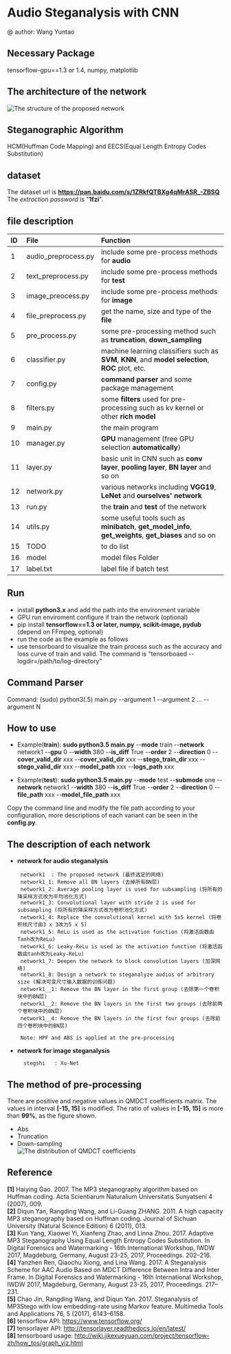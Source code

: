 # Audio Steganalysis with CNN
@ author: Wang Yuntao <br>
## Necessary Package
tensorflow-gpu==1.3 or 1.4, numpy, matplotlib

## The architecture of the network

![The structure of the proposed network](https://i.imgur.com/h0o5lfB.jpg)

## Steganographic Algorithm
HCM(Huffman Code Mapping) and EECS(Equal Length Entropy Codes Substitution)

## dataset
The dataset url is **https://pan.baidu.com/s/1ZRkfQTBXg4qMrASR_-ZBSQ** <br>
The *extraction password* is "**1fzi**".

## file description
ID      |   File                    |   Function
:-      |   :-                      |    :-
1       |   audio_preprocess.py     |   include some pre-process methods for **audio**
2       |   text_preprocess.py      |   include some pre-process methods for **test**
3       |   image_preocess.py       |   include some pre-process methods for **image** 
4       |   file_preprocess.py      |   get the name, size and type of the **file**
5       |   pre_process.py          |   some pre-processing method such as **truncation**, **down_sampling**
6       |   classifier.py           |   machine learning classifiers such as **SVM**, **KNN**, and **model selection**, **ROC** plot, etc.
7       |   config.py               |   **command parser** and some package management
8       |   filters.py              |   some **filters** used for pre-processing such as kv kernel or other **rich model**
9       |   main.py                 |   the main program
10      |   manager.py              |   **GPU** management (free GPU selection **automatically**)
11      |   layer.py                |   basic unit in CNN such as **conv layer**, **pooling layer**, **BN layer** and so on
12      |   network.py              |   various networks including **VGG19**, **LeNet** and **ourselves' network**
13      |   run.py                  |   the **train** and **test** of the network
14      |   utils.py                |   some useful tools such as **minibatch**, **get_model_info**, **get_weights**, **get_biases** and so on
15      |   TODO                    |   to do list
16      |   model                   |   model files Folder
17      |   label.txt               |   label file if batch test


## Run
* install **python3.x** and add the path into the environment variable
* GPU run enviroment configure if train the network (optional)
* pip install **tensorflow==1.3 or later, numpy, scikit-image, pydub** (depend on FFmpeg, optional)
* run the code as the example as follows
* use tensorboard to visualize the train process such as the accuracy and loss curve of train and valid. The command is "tensorboaed --logdir=/path/to/log-directory"

## Command Parser
Command: (sudo) python3(.5) main.py --argument 1 --argument 2 ... --argument N <br> 

## How to use
* Example(**train**): **sudo python3.5 main.py** --**mode** train --**network** network1 --**gpu** 0 --**width** 380 --**is_diff** True --**order** 2 --**direction** 0 --**cover_valid_dir** xxx --**cover_valid_dir** xxx --**stego_train_dir** xxx --**stego_valid_dir** xxx --**model_path** xxx --**logs_path** xxx

* Example(**test**): **sudo python3.5 main.py** --**mode** test --**submode** one --**network** network1 --**width** 380 --**is_diff** True --**order** 2 --**direction** 0 --**file_path** xxx --**model_file_path** xxx

Copy the command line and modify the file path according to your configuration, more descriptions of each variant can be seen in the **config.py**.
## The description of each network
*  **network for audio steganalysis**

        network1  : The proposed network (最终选定的网络)
        network1_1: Remove all BN layers (去掉所有BN层)
        network1_2: Average pooling layer is used for subsampling (将所有的降采样方式改为平均池化方式)
        network1_3: Convolutional layer with stride 2 is used for subsampling (将所有的降采样方式改为卷积池化方式)
        network1_4: Replace the convolutional kernel with 5x5 kernel (将卷积核尺寸由3 x 3改为5 x 5)
        network1_5: ReLu is used as the activation function (将激活函数由Tanh改为ReLu)
        network1_6: Leaky-ReLu is used as the activation function (将激活函数由tanh改为Leaky-ReLu)
        network1_7: Deepen the network to block convolution layers (加深网络)
        network1_8: Design a network to steganalyze audios of arbitrary size (解决可变尺寸输入数据的训练问题)
        network1__1: Remove the BN layer in the first group (去除第一个卷积块中的BN层)
        network1__2: Remove the BN layers in the first two groups (去除前两个卷积块中的BN层)
        network1__4: Remove the BN layers in the first four groups (去除前四个卷积块中的BN层)

        Note: HPF and ABS is applied at the pre-processing
    
* **network for image steganalysis**
    
        stegshi   : Xu-Net

    
## The method of pre-processing
    
There are positive and negative values in QMDCT coefficients matrix. The values in interval **[-15, 15]** is modified.
The ratio of values in **[-15, 15]** is more than **99%**, as the figure shown. <br>

* Abs <br>
* Truncation <br>
* Down-sampling <br>
![The distribution of QMDCT coefficients](https://i.imgur.com/vDJ2gWm.jpg)

## Reference
**[1]** Haiying Gao. 2007. The MP3 steganography algorithm based on Huffman coding. Acta Scientiarum Naturalium Universitatis Sunyatseni 4 (2007), 009. <br>
**[2]** Diqun Yan, Rangding Wang, and Li-Guang ZHANG. 2011. A high capacity MP3 steganography based on Huffman coding. Journal of Sichuan University (Natural Science Edition) 6 (2011), 013. <br>
**[3]** Kun Yang, Xiaowei Yi, Xianfeng Zhao, and Linna Zhou. 2017. Adaptive MP3 Steganography Using Equal Length Entropy Codes Substitution. In Digital Forensics and Watermarking - 16th International Workshop, IWDW 2017, Magdeburg, Germany, August 23-25, 2017, Proceedings. 202–216. <br>
**[4]** Yanzhen Ren, Qiaochu Xiong, and Lina Wang. 2017. A Steganalysis Scheme for AAC Audio Based on MDCT Difference Between Intra and Inter Frame. In Digital Forensics and Watermarking - 16th International Workshop, IWDW 2017, Magdeburg, Germany, August 23-25, 2017, Proceedings. 217–231. <br>
**[5]** Chao Jin, Rangding Wang, and Diqun Yan. 2017. Steganalysis of MP3Stego with low embedding-rate using Markov feature. Multimedia Tools and Applications 76, 5 (2017), 6143–6158. <br>
**[6]** tensorflow API: https://www.tensorflow.org/ <br>
**[7]** tensorlayer API: http://tensorlayer.readthedocs.io/en/latest/ <br>
**[8]** tensorboard usage: http://wiki.jikexueyuan.com/project/tensorflow-zh/how_tos/graph_viz.html <br>